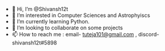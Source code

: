 - 👋 Hi, I’m @Shivansh12t
- 👀 I’m interested in Computer Sciences and Astrophyiscs 
- 🌱 I’m currently learning Python.
- 💞️ I’m looking to collaborate on some projects
- 📫 How to reach me : email- tuteja101@gmail.com , discord- shivansh12t#5898

<!---
Shivansh12t/Shivansh12t is a ✨ special ✨ repository because its `README.md` (this file) appears on your GitHub profile.
You can click the Preview link to take a look at your changes.
--->
